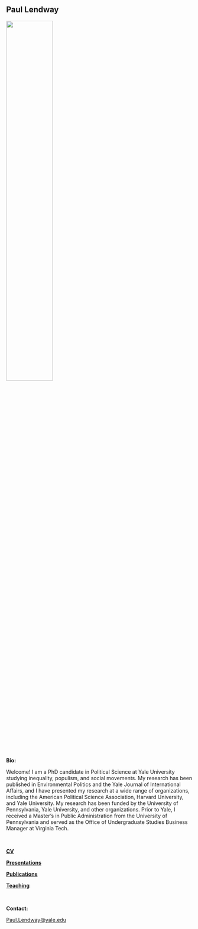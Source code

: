 
## Paul Lendway



<img src = "https://user-images.githubusercontent.com/78934389/108396854-54dab180-71e5-11eb-84c0-f2fff40b4dae.jpg" width = "50%" height = "50%">

&nbsp;

**Bio:**

Welcome! I am a PhD candidate in Political Science at Yale University studying inequality, populism, and social movements. My research has been published in Environmental Politics and the Yale Journal of International Affairs, and I have presented my research at a wide range of organizations, including the American Political Science Association,  Harvard University, and Yale University. My research has been funded by the University of Pennsylvania, Yale University, and other organizations. Prior to Yale, I received a Master’s in Public Administration from the University of Pennsylvania and served as the Office of Undergraduate Studies Business Manager at Virginia Tech.

&nbsp;

**[CV](/CV.md)**

**[Presentations](/Presentations.md)**

**[Publications](/Publications.md)**

**[Teaching](/Teaching.md)** 



 &nbsp;
 
**Contact:**

Paul.Lendway@yale.edu




 &nbsp;
 




